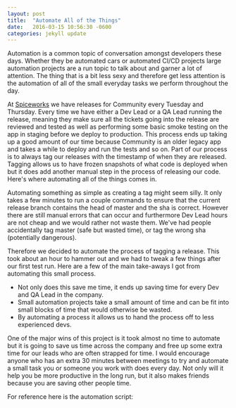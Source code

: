 ```yaml
---
layout: post
title:  "Automate All of the Things"
date:   2016-03-15 10:56:30 -0600
categories: jekyll update
---
```


Automation is a common topic of conversation amongst developers these days.
Whether they be automated cars or automated CI/CD projects large automation
projects are a run topic to talk about and garner a lot of attention.
The thing that is a bit less sexy and therefore get less attention is the automation
of all of the small everyday tasks we perform throughout the day.

At [Spiceworks](http://www.spiceworks.com/) we have releases for Community every
Tuesday and Thursday.
Every time we have either a Dev Lead or a QA Lead running the release, meaning
they make sure all the tickets going into the release are reviewed and tested as
well as performing some basic smoke testing on the app in staging before we deploy
to production.
This process ends up taking up a good amount of our time because Community is an
older legacy app and takes a while to deploy and run the tests and so on.
Part of our process is to always tag our releases with the timestamp of when
they are released.
Tagging allows us to have frozen snapshots of what code is deployed when but it
does add another manual step in the process of releasing our code.
Here's where automating all of the things comes in.

Automating something as simple as creating a tag might seem silly.
It only takes a few minutes to run a couple commands to ensure that the current
release branch contains the head of master and the sha is correct.
However there are still manual errors that can occur and furthermore
Dev Lead hours are not cheap and we would rather not waste them.
We've had people accidentally tag master (safe but wasted time), or tag the wrong
sha (potentially dangerous).

Therefore we decided to automate the process of tagging a release.
This took about an hour to hammer out and we had to tweak a few things after our
first test run.
Here are a few of the main take-aways I got from automating this small process.

* Not only does this save me time, it ends up saving time for every Dev and QA Lead
in the company.
* Small automation projects take a small amount of time and can be fit into small
blocks of time that would otherwise be wasted.
* By automating a process it allows us to hand the process off to less experienced devs.

One of the major wins of this project is it took almost no time to automate but
it is going to save us time across the company and free up some extra time for
our leads who are often strapped for time.
I would encourage anyone who has an extra 30 minutes between meetings to try
and automate a small task you or someone you work with does every day.
Not only will it help you be more productive in the long run, but it also makes
friends because you are saving other people time.

For reference here is the automation script:
<script src="https://gist.github.com/natesholland/dccc1cd42787a72c863d.js"></script>
